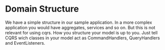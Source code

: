 Domain Structure
=================

We have a simple structure in our sample application. In a more complex application 
you would have aggregates, services and so on. But this is not relevant for using
cqrs. How you structure your model is up to you. Just tell CQRS wich classes in your
model act as CommandHandlers, QueryHandlers and EventListeners.